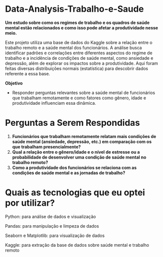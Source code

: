 # **Data-Analysis-Trabalho-e-Saude**

**Um estudo sobre como os regimes de trabalho e os quadros de saúde mental estão relacionados e como isso pode afetar a produtividade nesse meio.**

Este projeto utiliza uma base de dados do Kaggle sobre a relação entre o trabalho remoto e a saúde mental dos funcionários. A análise busca identificar padrões e correlações entre diferentes aspectos do regime de trabalho e a incidência de condições de saúde mental, como ansiedade e depressão, além de explorar os impactos sobre a produtividade. Aqui foram feitas diversas distribuições normais (estatística) para descobrir dados referente a essa base.

**Objetivo**
- Responder perguntas relevantes sobre a saúde mental de funcionários que trabalham remotamente e como fatores como gênero, idade e produtividade influenciam essa dinâmica.

# **Perguntas a Serem Respondidas**
1. **Funcionários que trabalham remotamente relatam mais condições de saúde mental (ansiedade, depressão, etc.) em comparação com os que trabalham presencialmente?**
2. **Qual a relação entre o gênero/idade e o nível de estresse ou a probabilidade de desenvolver uma condição de saúde mental no trabalho remoto?**
3. **Como a produtividade dos funcionários se relaciona com as condições de saúde mental e as jornadas de trabalho?**

# **Quais as tecnologias que eu optei por utilizar?**

Python: para análise de dados e visualização

Pandas: para manipulação e limpeza de dados

Seaborn e Matplotlib: para visualização de dados

Kaggle: para extração da base de dados sobre saúde mental e trabalho remoto

